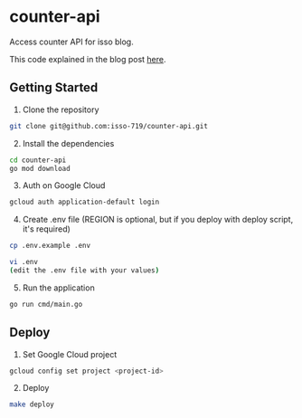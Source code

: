 # counter-api

Access counter API for isso blog.

This code explained in the blog post [here](https://isso.cc/blog/clean_arch_counter_api).

## Getting Started

1. Clone the repository
```bash
git clone git@github.com:isso-719/counter-api.git
```

2. Install the dependencies
```bash
cd counter-api
go mod download
```

3. Auth on Google Cloud
```bash
gcloud auth application-default login
```

4. Create .env file (REGION is optional, but if you deploy with deploy script, it's required) 
```bash
cp .env.example .env

vi .env
(edit the .env file with your values)
```

5. Run the application
```bash
go run cmd/main.go
```

## Deploy

1. Set Google Cloud project
```bash
gcloud config set project <project-id>
```

2. Deploy
```bash
make deploy
```
